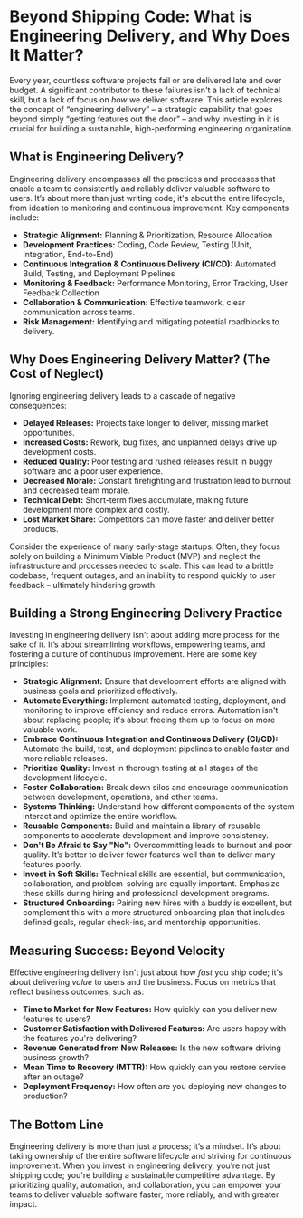 # Beyond Shipping Code: What is Engineering Delivery, and Why Does It Matter?

Every year, countless software projects fail or are delivered late and over budget. A significant contributor to these failures isn't a lack of technical skill, but a lack of focus on *how* we deliver software. This article explores the concept of “engineering delivery” – a strategic capability that goes beyond simply “getting features out the door” – and why investing in it is crucial for building a sustainable, high-performing engineering organization.

## What is Engineering Delivery?

Engineering delivery encompasses all the practices and processes that enable a team to consistently and reliably deliver valuable software to users. It’s about more than just writing code; it's about the entire lifecycle, from ideation to monitoring and continuous improvement.  Key components include:

* **Strategic Alignment:** Planning & Prioritization, Resource Allocation
* **Development Practices:** Coding, Code Review, Testing (Unit, Integration, End-to-End)
* **Continuous Integration & Continuous Delivery (CI/CD):** Automated Build, Testing, and Deployment Pipelines
* **Monitoring & Feedback:** Performance Monitoring, Error Tracking, User Feedback Collection
* **Collaboration & Communication:** Effective teamwork, clear communication across teams.
* **Risk Management:** Identifying and mitigating potential roadblocks to delivery.

## Why Does Engineering Delivery Matter? (The Cost of Neglect)

Ignoring engineering delivery leads to a cascade of negative consequences:

* **Delayed Releases:** Projects take longer to deliver, missing market opportunities.
* **Increased Costs:** Rework, bug fixes, and unplanned delays drive up development costs.
* **Reduced Quality:** Poor testing and rushed releases result in buggy software and a poor user experience.
* **Decreased Morale:** Constant firefighting and frustration lead to burnout and decreased team morale.
* **Technical Debt:** Short-term fixes accumulate, making future development more complex and costly.
* **Lost Market Share:** Competitors can move faster and deliver better products.

Consider the experience of many early-stage startups. Often, they focus solely on building a Minimum Viable Product (MVP) and neglect the infrastructure and processes needed to scale. This can lead to a brittle codebase, frequent outages, and an inability to respond quickly to user feedback – ultimately hindering growth.

## Building a Strong Engineering Delivery Practice

Investing in engineering delivery isn’t about adding more process for the sake of it. It’s about streamlining workflows, empowering teams, and fostering a culture of continuous improvement. Here are some key principles:

* **Strategic Alignment:** Ensure that development efforts are aligned with business goals and prioritized effectively.
* **Automate Everything:** Implement automated testing, deployment, and monitoring to improve efficiency and reduce errors. Automation isn't about replacing people; it's about freeing them up to focus on more valuable work.
* **Embrace Continuous Integration and Continuous Delivery (CI/CD):** Automate the build, test, and deployment pipelines to enable faster and more reliable releases.
* **Prioritize Quality:**  Invest in thorough testing at all stages of the development lifecycle.
* **Foster Collaboration:** Break down silos and encourage communication between development, operations, and other teams.
* **Systems Thinking:**  Understand how different components of the system interact and optimize the entire workflow.
* **Reusable Components:** Build and maintain a library of reusable components to accelerate development and improve consistency.
* **Don't Be Afraid to Say "No":** Overcommitting leads to burnout and poor quality. It’s better to deliver fewer features well than to deliver many features poorly.
* **Invest in Soft Skills:**  Technical skills are essential, but communication, collaboration, and problem-solving are equally important. Emphasize these skills during hiring and professional development programs.
* **Structured Onboarding:**  Pairing new hires with a buddy is excellent, but complement this with a more structured onboarding plan that includes defined goals, regular check-ins, and mentorship opportunities. 

## Measuring Success: Beyond Velocity

Effective engineering delivery isn't just about how *fast* you ship code; it's about delivering *value* to users and the business.  Focus on metrics that reflect business outcomes, such as:

* **Time to Market for New Features:** How quickly can you deliver new features to users?
* **Customer Satisfaction with Delivered Features:** Are users happy with the features you're delivering?
* **Revenue Generated from New Releases:**  Is the new software driving business growth?
* **Mean Time to Recovery (MTTR):** How quickly can you restore service after an outage?
* **Deployment Frequency:**  How often are you deploying new changes to production?



## The Bottom Line

Engineering delivery is more than just a process; it’s a mindset. It’s about taking ownership of the entire software lifecycle and striving for continuous improvement. When you invest in engineering delivery, you’re not just shipping code; you're building a sustainable competitive advantage. By prioritizing quality, automation, and collaboration, you can empower your teams to deliver valuable software faster, more reliably, and with greater impact.